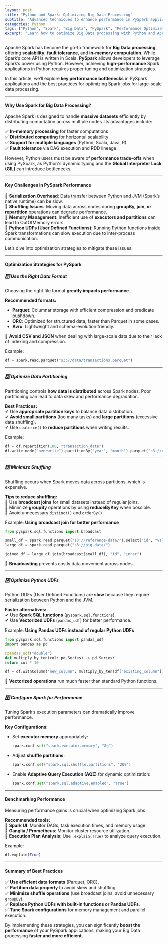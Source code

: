 ```yaml
---
layout: post
title: "Python and Spark: Optimizing Big Data Processing"
subtitle: "Advanced techniques to enhance performance in PySpark applications"
categories: Python
tags: ["Python", "Spark", "Big Data", "PySpark", "Performance Optimization", "Data Engineering"]
excerpt: "Learn how to optimize Big Data processing with Python and Apache Spark using best practices, tuning strategies, and performance optimizations for scalable data pipelines."
---
```




Apache Spark has become the go-to framework for **Big Data processing**, offering **scalability**, **fault tolerance**, and **in-memory computation**. While Spark’s core API is written in Scala, **PySpark** allows developers to leverage Spark’s power using Python. However, achieving **high-performance** Spark applications in Python requires proper tuning and optimization strategies.

In this article, we’ll explore **key performance bottlenecks** in PySpark applications and the best practices for optimizing Spark jobs for large-scale data processing.

---

#### Why Use Spark for Big Data Processing?

Apache Spark is designed to handle **massive datasets** efficiently by distributing computation across multiple nodes. Its advantages include:

✅ **In-memory processing** for faster computations  
✅ **Distributed computing** for horizontal scalability  
✅ **Support for multiple languages** (Python, Scala, Java, R)  
✅ **Fault tolerance** via DAG execution and RDD lineage

However, Python users must be aware of **performance trade-offs** when using PySpark, as Python's dynamic typing and the **Global Interpreter Lock (GIL)** can introduce bottlenecks.

---

#### Key Challenges in PySpark Performance

🔹 **Serialization Overhead**: Data transfer between Python and JVM (Spark’s native runtime) can be slow.  
🔹 **Shuffling Issues**: Moving data across nodes during **groupBy, join, or repartition** operations can degrade performance.  
🔹 **Memory Management**: Inefficient use of **executors and partitions** can lead to OutOfMemory errors.  
🔹 **Python UDFs (User Defined Functions)**: Running Python functions inside Spark transformations can slow execution due to inter-process communication.

Let’s dive into optimization strategies to mitigate these issues.

---

#### Optimization Strategies for PySpark

##### 1️⃣ Use the Right Data Format

Choosing the right file format **greatly impacts performance**.

**Recommended formats:**
- **Parquet**: Columnar storage with efficient compression and predicate pushdown.
- **ORC**: Optimized for structured data, faster than Parquet in some cases.
- **Avro**: Lightweight and schema-evolution friendly.

🚀 **Avoid CSV and JSON** when dealing with large-scale data due to their lack of indexing and compression.

Example:

```python  
df = spark.read.parquet("s3://data/transactions.parquet")  
```

---

##### 2️⃣ Optimize Data Partitioning

Partitioning controls **how data is distributed** across Spark nodes. Poor partitioning can lead to data skew and performance degradation.

**Best Practices:**  
✔ Use **appropriate partition keys** to balance data distribution.  
✔ **Avoid small partitions** (too many tasks) and **large partitions** (excessive data shuffling).  
✔ Use `coalesce()` to **reduce partitions** when writing results.

Example:

```python  
df = df.repartition(100, "transaction_date")  
df.write.mode("overwrite").partitionBy("year", "month").parquet("s3://optimized-data/")  
```

---

##### 3️⃣ Minimize Shuffling

Shuffling occurs when Spark moves data across partitions, which is expensive.

**Tips to reduce shuffling:**  
🔹 Use **broadcast joins** for small datasets instead of regular joins.  
🔹 Minimize **groupBy** operations by using **reduceByKey** when possible.  
🔹 Avoid unnecessary `distinct()` and `orderBy()`.

Example: **Using broadcast join for better performance**

```python  
from pyspark.sql.functions import broadcast

small_df = spark.read.parquet("s3://reference-data/").select("id", "value")  
large_df = spark.read.parquet("s3://big-data/")

joined_df = large_df.join(broadcast(small_df), "id", "inner")  
```

🚀 **Broadcasting** prevents costly data movement across nodes.

---

##### 4️⃣ Optimize Python UDFs

Python UDFs (User Defined Functions) are **slow** because they require serialization between Python and the JVM.

**Faster alternatives:**  
✔ Use **Spark SQL functions** (`pyspark.sql.functions`).  
✔ Use **Vectorized UDFs** (`pandas_udf`) for better performance.

Example: **Using Pandas UDFs instead of regular Python UDFs**

```python  
from pyspark.sql.functions import pandas_udf  
import pandas as pd

@pandas_udf("double")  
def multiply_by_ten(col: pd.Series) -> pd.Series:  
return col * 10

df = df.withColumn("new_column", multiply_by_ten(df["existing_column"]))  
```

🚀 **Vectorized operations** run much faster than standard Python functions.

---

##### 5️⃣ Configure Spark for Performance

Tuning Spark’s execution parameters can dramatically improve performance.

**Key Configurations:**
- Set **executor memory** appropriately:  
  ```python  
  spark.conf.set("spark.executor.memory", "8g")  
  ```
- Adjust **shuffle partitions**:  
  ```python  
  spark.conf.set("spark.sql.shuffle.partitions", "200")  
  ```
- Enable **Adaptive Query Execution (AQE)** for dynamic optimization:  
  ```python  
  spark.conf.set("spark.sql.adaptive.enabled", "true")  
  ```

---

#### Benchmarking Performance

Measuring performance gains is crucial when optimizing Spark jobs.

**Recommended tools:**  
🔹 **Spark UI**: Monitor DAGs, task execution times, and memory usage.  
🔹 **Ganglia / Prometheus**: Monitor cluster resource utilization.  
🔹 **Execution Plan Analysis**: Use `.explain(True)` to analyze query execution.

Example:

```python  
df.explain(True)  
```

---

#### Summary of Best Practices

✅ **Use efficient data formats** (Parquet, ORC).  
✅ **Partition data properly** to avoid skew and shuffling.  
✅ **Minimize shuffle operations** (use broadcast joins, avoid unnecessary `groupBy`).  
✅ **Replace Python UDFs with built-in functions or Pandas UDFs**.  
✅ **Tune Spark configurations** for memory management and parallel execution.

By implementing these strategies, you can significantly **boost the performance** of your PySpark applications, making your Big Data processing **faster and more efficient**.

